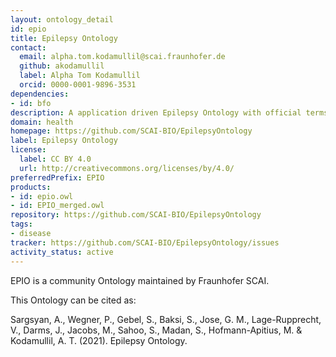 ```yaml
---
layout: ontology_detail
id: epio
title: Epilepsy Ontology
contact:
  email: alpha.tom.kodamullil@scai.fraunhofer.de
  github: akodamullil
  label: Alpha Tom Kodamullil
  orcid: 0000-0001-9896-3531
dependencies:
- id: bfo
description: A application driven Epilepsy Ontology with official terms from the ILAE.
domain: health
homepage: https://github.com/SCAI-BIO/EpilepsyOntology
label: Epilepsy Ontology
license:
  label: CC BY 4.0
  url: http://creativecommons.org/licenses/by/4.0/
preferredPrefix: EPIO
products:
- id: epio.owl
- id: EPIO_merged.owl
repository: https://github.com/SCAI-BIO/EpilepsyOntology
tags:
- disease
tracker: https://github.com/SCAI-BIO/EpilepsyOntology/issues
activity_status: active
---
```


EPIO is a community Ontology maintained by Fraunhofer SCAI. 

This Ontology can be cited as: 

Sargsyan, A., Wegner, P., Gebel, S., Baksi, S., Jose, G. M., Lage-Rupprecht, V., Darms, J., Jacobs, M., Sahoo, S., Madan, S., Hofmann-Apitius, M. & Kodamullil, A. T. (2021). Epilepsy Ontology.

